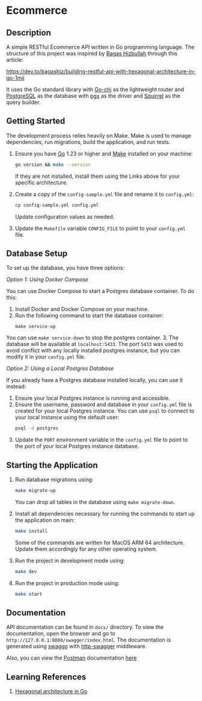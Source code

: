 # Ecommerce

## Description

A simple RESTful Ecommerce API written in Go programming language. The structure of this project was inspired by [Bagas Hizbullah](https://github.com/bagashiz) through this article:

https://dev.to/bagashiz/building-restful-api-with-hexagonal-architecture-in-go-1mij

It uses the Go standard library with [Go-chi](https://gin-gonic.com/) as the lightweight router and [PostgreSQL](https://www.postgresql.org/) as the database with [pgx](https://github.com/jackc/pgx/) as the driver and [Squirrel](https://github.com/Masterminds/squirrel/) as the query builder. 

## Getting Started

The development process relies heavily on Make. Make is used to manage dependencies, run migrations, build the application, and run tests.

1. Ensure you have [Go](https://go.dev/) 1.23 or higher and [Make](https://www.gnu.org/software/make/) installed on your machine:

    ```bash
    go version && make --version
    ```
    If they are not installed, install them using the Links above for your specific architecture.
2. Create a copy of the `config-sample.yml` file and rename it to `config.yml`:

    ```bash
    cp config-sample.yml config.yml
    ```
    Update configuration values as needed.

3. Update the `Makefile` variable `CONFIG_FILE` to point to your `config.yml` file.

## Database Setup

To set up the database, you have three options:


*Option 1: Using Docker Compose*

You can use Docker Compose to start a Postgres database container. To do this:


1. Install Docker and Docker Compose on your machine.
2. Run the following command to start the database container:
    ```
    make service-up
    ```
You can use `make service-down` to stop the postgres container.
3. The database will be available at `localhost:5433`. The port `5433` was used to avoid conflict with any locally installed postgres instance, but you can modify it in your `config.yml` file.

*Option 2: Using a Local Postgres Database*

If you already have a Postgres database installed locally, you can use it instead:


1. Ensure your local Postgres instance is running and accessible.
2. Ensure the username, password and database in your `config.yml` file is created for your local Postgres instance. You can use `psql` to connect to your local instance using the default user:
    ```bash
    psql -d postgres
    ```
3. Update the `PORT` environment variable in the `config.yml` file to point to the port of your local Postgres instance database.


## Starting the Application

1. Run database migrations using:

    ```bash
    make migrate-up
    ```
    You can drop all tables in the database using `make migrate-down`.

2. Install all dependencies necessary for running the commands to start up the application on main:

    ```bash
    make install
    ```

    Some of the commands are written for MacOS ARM 64 architecture. Update them accordingly for any other operating system.

3. Run the project in development mode using:

    ```bash
    make dev
    ```
4. Run the project in production mode using:
    ```bash
    make start
    ```

## Documentation

API documentation can be found in `docs/` directory. To view the documentation, open the browser and go to `http://127.0.0.1:8080/swagger/index.html`. The documentation is generated using [swaggo](https://github.com/swaggo/swag/) with [http-swagger](https://github.com/swaggo/http-swagger/) middleware.

Also, you can view the [Postman](https://www.postman.com/) documentation [here](https://documenter.getpostman.com/view/27735481/2sAYJ6CKfj)

## Learning References

1. [Hexagonal architecture in Go](https://dev.to/bagashiz/building-restful-api-with-hexagonal-architecture-in-go-1mij)
